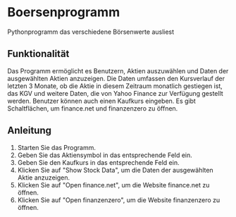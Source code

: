 # Boersenprogramm
Pythonprogramm das verschiedene Börsenwerte ausliest

## Funktionalität
Das Programm ermöglicht es Benutzern, Aktien auszuwählen und Daten der ausgewählten Aktien anzuzeigen. Die Daten umfassen den Kursverlauf der letzten 3 Monate, ob die Aktie in diesem Zeitraum monatlich gestiegen ist, das KGV und weitere Daten, die von Yahoo Finance zur Verfügung gestellt werden. Benutzer können auch einen Kaufkurs eingeben. Es gibt Schaltflächen, um finance.net und finanzenzero zu öffnen.

## Anleitung
1. Starten Sie das Programm.
2. Geben Sie das Aktiensymbol in das entsprechende Feld ein.
3. Geben Sie den Kaufkurs in das entsprechende Feld ein.
4. Klicken Sie auf "Show Stock Data", um die Daten der ausgewählten Aktie anzuzeigen.
5. Klicken Sie auf "Open finance.net", um die Website finance.net zu öffnen.
6. Klicken Sie auf "Open finanzenzero", um die Website finanzenzero zu öffnen.
